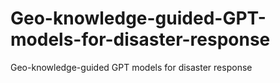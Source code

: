 # Geo-knowledge-guided-GPT-models-for-disaster-response
Geo-knowledge-guided GPT models for disaster response
